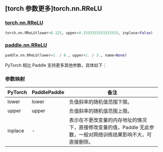 ## [torch 参数更多]torch.nn.RReLU

### [torch.nn.RReLU](https://pytorch.org/docs/stable/generated/torch.nn.RReLU.html#torch.nn.RReLU)

```python
torch.nn.RReLU(lower=0.125, upper=0.3333333333333333, inplace=False)
```

### [paddle.nn.RReLU](https://www.paddlepaddle.org.cn/documentation/docs/zh/develop/api/paddle/nn/RReLU_cn.html)

```python
paddle.nn.RReLU(lower=1. / 8., upper=1. / 3., name=None)
```

PyTorch 相比 Paddle 支持更多其他参数，具体如下：

### 参数映射

| PyTorch | PaddlePaddle | 备注                                                                                                            |
| ------- | ------------ | --------------------------------------------------------------------------------------------------------------- |
| lower   | lower        | 负值斜率的随机值范围下限。                                                                                      |
| upper   | upper        | 负值斜率的随机值范围上限。                                                                                      |
| inplace | -            | 表示在不更改变量的内存地址的情况下，直接修改变量的值，Paddle 无此参数，一般对网络训练结果影响不大，可直接删除。 |
